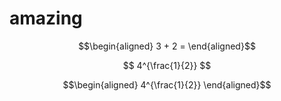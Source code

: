 # amazing

$$\begin{aligned}
  3 + 2 =
  \end{aligned}$$

$$
  4^{\frac{1}{2}}
  $$

$$\begin{aligned}
  4^{\frac{1}{2}}
  \end{aligned}$$
